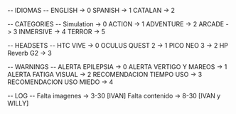 
-- IDIOMAS --
ENGLISH -> 0
SPANISH -> 1
CATALAN -> 2

-- CATEGORIES --
Simulation -> 0
ACTION -> 1
ADVENTURE -> 2
ARCADE -> 3
INMERSIVE -> 4
TERROR -> 5

-- HEADSETS --
HTC VIVE -> 0
OCULUS QUEST 2 -> 1
PICO NEO 3 -> 2
HP Reverb G2 -> 3

-- WARNINGS --
ALERTA EPILEPSIA -> 0
ALERTA VERTIGO Y MAREOS -> 1
ALERTA FATIGA VISUAL -> 2
RECOMENDACION TIEMPO USO -> 3
RECOMENDACION USO MIEDO -> 4

-- LOG --
Falta imagenes -> 3-30 [IVAN]
Falta contenido -> 8-30 [IVAN y WILLY]